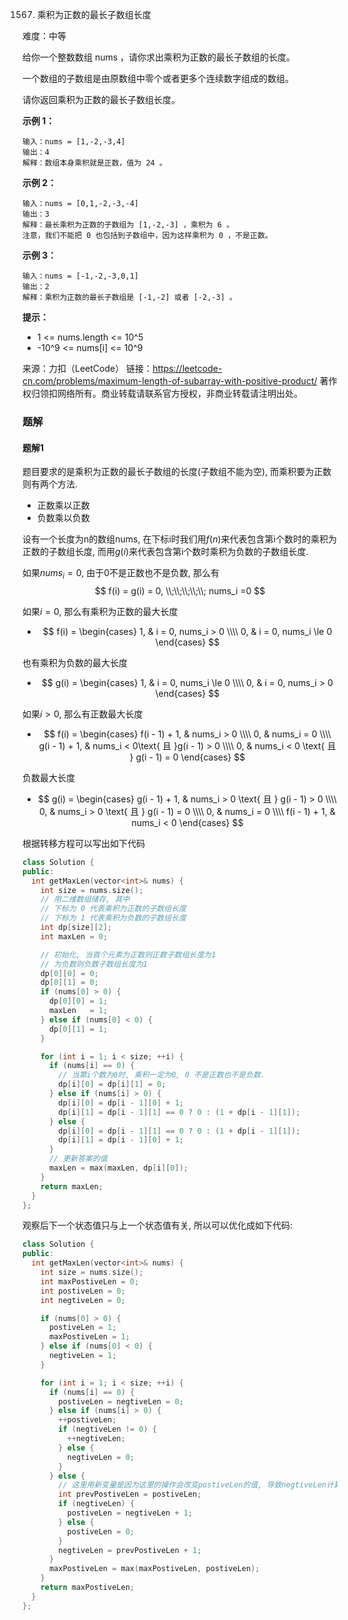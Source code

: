 1567. 乘积为正数的最长子数组长度

难度：中等

给你一个整数数组 nums ，请你求出乘积为正数的最长子数组的长度。

一个数组的子数组是由原数组中零个或者更多个连续数字组成的数组。

请你返回乘积为正数的最长子数组长度。


**示例  1：**

```
输入：nums = [1,-2,-3,4]
输出：4
解释：数组本身乘积就是正数，值为 24 。

```

**示例 2：**

```
输入：nums = [0,1,-2,-3,-4]
输出：3
解释：最长乘积为正数的子数组为 [1,-2,-3] ，乘积为 6 。
注意，我们不能把 0 也包括到子数组中，因为这样乘积为 0 ，不是正数。
```


**示例 3：**

```
输入：nums = [-1,-2,-3,0,1]
输出：2
解释：乘积为正数的最长子数组是 [-1,-2] 或者 [-2,-3] 。

```

**提示：**

- 1 <= nums.length <= 10^5
- -10^9 <= nums[i] <= 10^9

来源：力扣（LeetCode）
链接：https://leetcode-cn.com/problems/maximum-length-of-subarray-with-positive-product/
著作权归领扣网络所有。商业转载请联系官方授权，非商业转载请注明出处。

### 题解

#### 题解1

题目要求的是乘积为正数的最长子数组的长度(子数组不能为空), 而乘积要为正数则有两个方法.

+ 正数乘以正数
+ 负数乘以负数

设有一个长度为n的数组nums, 在下标i时我们用$f(n)$来代表包含第i个数时的乘积为正数的子数组长度, 而用$g(i)$来代表包含第i个数时乘积为负数的子数组长度.

如果$nums_i = 0$, 由于0不是正数也不是负数, 那么有
$$
  f(i) = g(i) = 0, \\;\\;\\;\\;\\; nums_i =0
$$

如果$i = 0$, 那么有乘积为正数的最大长度

+ $$
f(i) = \begin{cases}
  1, & i = 0, nums_i > 0 \\\\
  0, & i = 0, nums_i \le 0
\end{cases}
$$

也有乘积为负数的最大长度

+ $$
g(i) = \begin{cases}
  1, & i = 0, nums_i \le 0 \\\\
  0, & i = 0, nums_i > 0
\end{cases}
$$

如果$i > 0$, 那么有正数最大长度

+ $$
f(i) = \begin{cases}
  f(i - 1) + 1, & nums_i > 0 \\\\
  0, & nums_i = 0 \\\\
  g(i - 1) + 1, & nums_i < 0\text{ 且 }g(i - 1) > 0 \\\\
  0, & nums_i < 0 \text{ 且 } g(i - 1) = 0
\end{cases}
$$

负数最大长度

+ $$
g(i) = \begin{cases}
  g(i - 1) + 1, & nums_i > 0 \text{ 且 } g(i - 1) > 0 \\\\
  0, & nums_i > 0 \text{ 且 } g(i - 1) = 0 \\\\
  0, & nums_i = 0 \\\\
  f(i - 1) + 1, & nums_i < 0
\end{cases}
$$

根据转移方程可以写出如下代码

```cpp
class Solution {
public:
  int getMaxLen(vector<int>& nums) {
    int size = nums.size();
    // 用二维数组储存, 其中
    // 下标为 0 代表乘积为正数的子数组长度
    // 下标为 1 代表乘积为负数的子数组长度
    int dp[size][2];
    int maxLen = 0;

    // 初始化, 当首个元素为正数则正数子数组长度为1
    // 为负数则负数子数组长度为1
    dp[0][0] = 0;
    dp[0][1] = 0;
    if (nums[0] > 0) {
      dp[0][0] = 1;
      maxLen   = 1;
    } else if (nums[0] < 0) {
      dp[0][1] = 1;
    }

    for (int i = 1; i < size; ++i) {
      if (nums[i] == 0) {
        // 当第i个数为0时, 乘积一定为0, 0 不是正数也不是负数.
        dp[i][0] = dp[i][1] = 0;
      } else if (nums[i] > 0) {
        dp[i][0] = dp[i - 1][0] + 1;
        dp[i][1] = dp[i - 1][1] == 0 ? 0 : (1 + dp[i - 1][1]);
      } else {
        dp[i][0] = dp[i - 1][1] == 0 ? 0 : (1 + dp[i - 1][1]);
        dp[i][1] = dp[i - 1][0] + 1;
      }
      // 更新答案的值
      maxLen = max(maxLen, dp[i][0]);
    }
    return maxLen;
  }
};
```

观察后下一个状态值只与上一个状态值有关, 所以可以优化成如下代码:

```cpp
class Solution {
public:
  int getMaxLen(vector<int>& nums) {
    int size = nums.size();
    int maxPostiveLen = 0;
    int postiveLen = 0;
    int negtiveLen = 0;

    if (nums[0] > 0) {
      postiveLen = 1;
      maxPostiveLen = 1;
    } else if (nums[0] < 0) {
      negtiveLen = 1;
    }

    for (int i = 1; i < size; ++i) {
      if (nums[i] == 0) {
        postiveLen = negtiveLen = 0;
      } else if (nums[i] > 0) {
        ++postiveLen;
        if (negtiveLen != 0) {
          ++negtiveLen;
        } else {
          negtiveLen = 0;
        }
      } else {
        // 这里用新变量是因为这里的操作会改变postiveLen的值, 导致negtiveLen计算错误
        int prevPostiveLen = postiveLen;
        if (negtiveLen) {
          postiveLen = negtiveLen + 1;
        } else {
          postiveLen = 0;
        }
        negtiveLen = prevPostiveLen + 1;
      }
      maxPostiveLen = max(maxPostiveLen, postiveLen);
    }
    return maxPostiveLen;
  }
};
```
